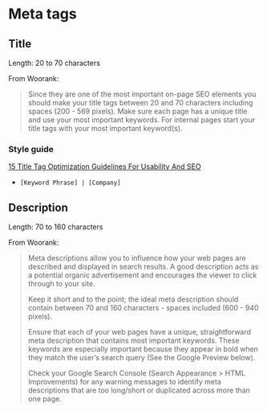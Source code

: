 # Meta tags

## Title


Length: 20 to 70 characters

From Woorank:

> Since they are one of the most important on-page SEO elements you should make your title tags between 20 and 70 characters including spaces (200 - 569 pixels). Make sure each page has a unique title and use your most important keywords. For internal pages start your title tags with your most important keyword(s).


### Style guide


[15 Title Tag Optimization Guidelines For Usability And SEO](https://www.woorank.com/en/blog/15-title-tag-optimization-guidelines-for-usability-and-seo)

- `[Keyword Phrase] | [Company]`


## Description

Length: 70 to 160 characters

From Woorank:

> Meta descriptions allow you to influence how your web pages are described and displayed in search results. A good description acts as a potential organic advertisement and encourages the viewer to click through to your site.
>
> Keep it short and to the point; the ideal meta description should contain between 70 and 160 characters - spaces included (600 - 940 pixels).
>
> Ensure that each of your web pages have a unique, straightforward meta description that contains most important keywords. These keywords are especially important because they appear in bold when they match the user’s search query (See the Google Preview below).
>
> Check your Google Search Console (Search Appearance > HTML Improvements) for any warning messages to identify meta descriptions that are too long/short or duplicated across more than one page.

<!--stackedit_data:
eyJoaXN0b3J5IjpbOTEyNjI1MV19
-->
